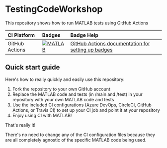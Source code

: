 # TestingCodeWorkshop

This repository shows how to run MATLAB tests using GitHub Actions

| **CI Platform** | **Badges** | **Badge Help** |
|:----------------|:-----------|:---------------|
| GitHub Actions | [![MATLAB](https://github.com/ebenetce/matlab-ci-examples/workflows/MATLAB/badge.svg)](https://github.com/ebenetce/matlab-ci-examples/actions/workflows/ci.yml/badge.svg) | [GitHub Actions documentation for setting up badges](https://docs.github.com/en/actions/managing-workflow-runs/adding-a-workflow-status-badge) |

## Quick start guide
Here's how to really quickly and easily use this repository:
1. Fork the repository to your own GitHub account
2. Replace the MATLAB code and tests (in /main and /test) in your repository with your own MATLAB code and tests
3. Use the included CI configurations (Azure DevOps, CircleCI, GitHub Actions, or Travis CI) to set up your CI job and point it at your repository
4. Enjoy using CI with MATLAB!

That's really it!

There's no need to change any of the CI configuration files because they are all completely agnostic of the specific MATLAB code being used.